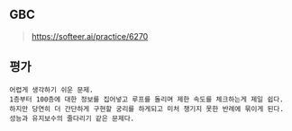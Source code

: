 ## GBC
> https://softeer.ai/practice/6270

## 평가
```
어렵게 생각하기 쉬운 문제.
1층부터 100층에 대한 정보를 집어넣고 루프를 돌리며 제한 속도를 체크하는게 제일 쉽다.
하지만 당연히 더 간단하게 구현할 궁리를 하게되고 미처 챙기지 못한 반례에 묶이게 된다.
성능과 유지보수의 줄다리기 같은 문제다.
```